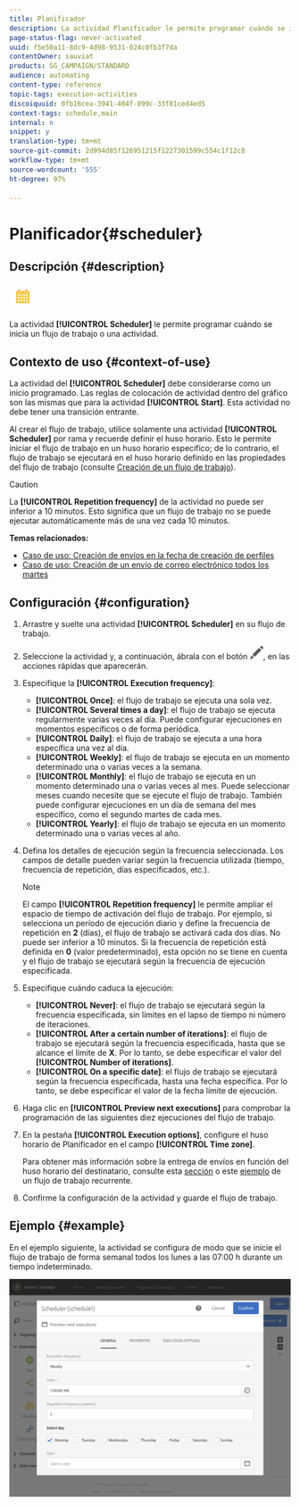 ```yaml
---
title: Planificador
description: La actividad Planificador le permite programar cuándo se inicia un flujo de trabajo o una actividad.
page-status-flag: never-activated
uuid: f5e50a11-8dc9-4d98-9531-024c0fb3f7da
contentOwner: sauviat
products: SG_CAMPAIGN/STANDARD
audience: automating
content-type: reference
topic-tags: execution-activities
discoiquuid: 0fb16cea-3941-404f-899c-33f81ced4ed5
context-tags: schedule,main
internal: n
snippet: y
translation-type: tm+mt
source-git-commit: 2d994d85f126951215f1227301599c554c1f12c8
workflow-type: tm+mt
source-wordcount: '555'
ht-degree: 97%

---
```



# Planificador{#scheduler}

## Descripción {#description}

![](assets/scheduler.png)

La actividad **[!UICONTROL Scheduler]** le permite programar cuándo se inicia un flujo de trabajo o una actividad.

## Contexto de uso {#context-of-use}

La actividad del **[!UICONTROL Scheduler]** debe considerarse como un inicio programado. Las reglas de colocación de actividad dentro del gráfico son las mismas que para la actividad **[!UICONTROL Start]**. Esta actividad no debe tener una transición entrante.

Al crear el flujo de trabajo, utilice solamente una actividad **[!UICONTROL Scheduler]** por rama y recuerde definir el huso horario. Esto le permite iniciar el flujo de trabajo en un huso horario específico; de lo contrario, el flujo de trabajo se ejecutará en el huso horario definido en las propiedades del flujo de trabajo (consulte [Creación de un flujo de trabajo](../../automating/using/building-a-workflow.md)).

>[!CAUTION]
>
>La **[!UICONTROL Repetition frequency]** de la actividad no puede ser inferior a 10 minutos. Esto significa que un flujo de trabajo no se puede ejecutar automáticamente más de una vez cada 10 minutos.

**Temas relacionados:**

* [Caso de uso: Creación de envíos en la fecha de creación de perfiles](../../automating/using/workflow-creation-date-query.md)
* [Caso de uso: Creación de un envío de correo electrónico todos los martes](../../automating/using/workflow-weekly-offer.md)

## Configuración {#configuration}

1. Arrastre y suelte una actividad **[!UICONTROL Scheduler]** en su flujo de trabajo.
1. Seleccione la actividad y, a continuación, ábrala con el botón ![](assets/edit_darkgrey-24px.png), en las acciones rápidas que aparecerán.
1. Especifique la **[!UICONTROL Execution frequency]**:

   * **[!UICONTROL Once]**: el flujo de trabajo se ejecuta una sola vez.
   * **[!UICONTROL Several times a day]**: el flujo de trabajo se ejecuta regularmente varias veces al día. Puede configurar ejecuciones en momentos específicos o de forma periódica.
   * **[!UICONTROL Daily]**: el flujo de trabajo se ejecuta a una hora específica una vez al día.
   * **[!UICONTROL Weekly]**: el flujo de trabajo se ejecuta en un momento determinado una o varias veces a la semana.
   * **[!UICONTROL Monthly]**: el flujo de trabajo se ejecuta en un momento determinado una o varias veces al mes. Puede seleccionar meses cuando necesite que se ejecute el flujo de trabajo. También puede configurar ejecuciones en un día de semana del mes específico, como el segundo martes de cada mes.
   * **[!UICONTROL Yearly]**: el flujo de trabajo se ejecuta en un momento determinado una o varias veces al año.

1. Defina los detalles de ejecución según la frecuencia seleccionada. Los campos de detalle pueden variar según la frecuencia utilizada (tiempo, frecuencia de repetición, días especificados, etc.).

   >[!NOTE]
   >
   >El campo **[!UICONTROL Repetition frequency]** le permite ampliar el espacio de tiempo de activación del flujo de trabajo. Por ejemplo, si selecciona un período de ejecución diario y define la frecuencia de repetición en **2** (días), el flujo de trabajo se activará cada dos días. No puede ser inferior a 10 minutos. Si la frecuencia de repetición está definida en **0** (valor predeterminado), esta opción no se tiene en cuenta y el flujo de trabajo se ejecutará según la frecuencia de ejecución especificada.

1. Especifique cuándo caduca la ejecución:

   * **[!UICONTROL Never]**: el flujo de trabajo se ejecutará según la frecuencia especificada, sin límites en el lapso de tiempo ni número de iteraciones.
   * **[!UICONTROL After a certain number of iterations]**: el flujo de trabajo se ejecutará según la frecuencia especificada, hasta que se alcance el límite de **X**. Por lo tanto, se debe especificar el valor del **[!UICONTROL Number of iterations]**.
   * **[!UICONTROL On a specific date]**: el flujo de trabajo se ejecutará según la frecuencia especificada, hasta una fecha específica. Por lo tanto, se debe especificar el valor de la fecha límite de ejecución.

1. Haga clic en **[!UICONTROL Preview next executions]** para comprobar la programación de las siguientes diez ejecuciones del flujo de trabajo.

1. En la pestaña **[!UICONTROL Execution options]**, configure el huso horario de Planificador en el campo **[!UICONTROL Time zone]**.

   Para obtener más información sobre la entrega de envíos en función del huso horario del destinatario, consulte esta [sección](../../sending/using/sending-messages-at-the-recipient-s-time-zone.md) o este [ejemplo](../../automating/using/recurring-push-notifications.md) de un flujo de trabajo recurrente.

1. Confirme la configuración de la actividad y guarde el flujo de trabajo.

## Ejemplo {#example}

En el ejemplo siguiente, la actividad se configura de modo que se inicie el flujo de trabajo de forma semanal todos los lunes a las 07:00 h durante un tiempo indeterminado.

![](assets/wkf_scheduler_example.png)


